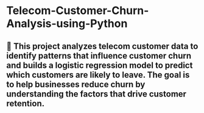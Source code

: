 # Telecom-Customer-Churn-Analysis-using-Python
## 🧠 This project analyzes telecom customer data to identify patterns that influence customer churn and builds a logistic regression model to predict which customers are likely to leave.   The goal is to help businesses reduce churn by understanding the factors that drive customer retention.
